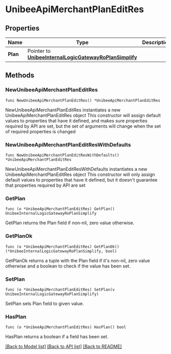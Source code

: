 # UnibeeApiMerchantPlanEditRes

## Properties

Name | Type | Description | Notes
------------ | ------------- | ------------- | -------------
**Plan** | Pointer to [**UnibeeInternalLogicGatewayRoPlanSimplify**](UnibeeInternalLogicGatewayRoPlanSimplify.md) |  | [optional] 

## Methods

### NewUnibeeApiMerchantPlanEditRes

`func NewUnibeeApiMerchantPlanEditRes() *UnibeeApiMerchantPlanEditRes`

NewUnibeeApiMerchantPlanEditRes instantiates a new UnibeeApiMerchantPlanEditRes object
This constructor will assign default values to properties that have it defined,
and makes sure properties required by API are set, but the set of arguments
will change when the set of required properties is changed

### NewUnibeeApiMerchantPlanEditResWithDefaults

`func NewUnibeeApiMerchantPlanEditResWithDefaults() *UnibeeApiMerchantPlanEditRes`

NewUnibeeApiMerchantPlanEditResWithDefaults instantiates a new UnibeeApiMerchantPlanEditRes object
This constructor will only assign default values to properties that have it defined,
but it doesn't guarantee that properties required by API are set

### GetPlan

`func (o *UnibeeApiMerchantPlanEditRes) GetPlan() UnibeeInternalLogicGatewayRoPlanSimplify`

GetPlan returns the Plan field if non-nil, zero value otherwise.

### GetPlanOk

`func (o *UnibeeApiMerchantPlanEditRes) GetPlanOk() (*UnibeeInternalLogicGatewayRoPlanSimplify, bool)`

GetPlanOk returns a tuple with the Plan field if it's non-nil, zero value otherwise
and a boolean to check if the value has been set.

### SetPlan

`func (o *UnibeeApiMerchantPlanEditRes) SetPlan(v UnibeeInternalLogicGatewayRoPlanSimplify)`

SetPlan sets Plan field to given value.

### HasPlan

`func (o *UnibeeApiMerchantPlanEditRes) HasPlan() bool`

HasPlan returns a boolean if a field has been set.


[[Back to Model list]](../README.md#documentation-for-models) [[Back to API list]](../README.md#documentation-for-api-endpoints) [[Back to README]](../README.md)


